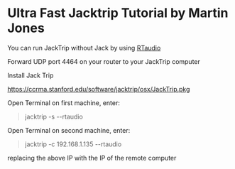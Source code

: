 # Ultra Fast Jacktrip Tutorial by Martin Jones

You can run JackTrip without Jack by using [RTaudio](https://github.com/thestk/rtaudio)

Forward UDP port 4464 on your router to your JackTrip computer

Install Jack Trip

https://ccrma.stanford.edu/software/jacktrip/osx/JackTrip.pkg

Open Terminal on first machine, enter:

> jacktrip -s --rtaudio

Open Terminal on second machine, enter:

> jacktrip -c 192.168.1.135 --rtaudio

replacing the above IP with the IP of the remote computer
